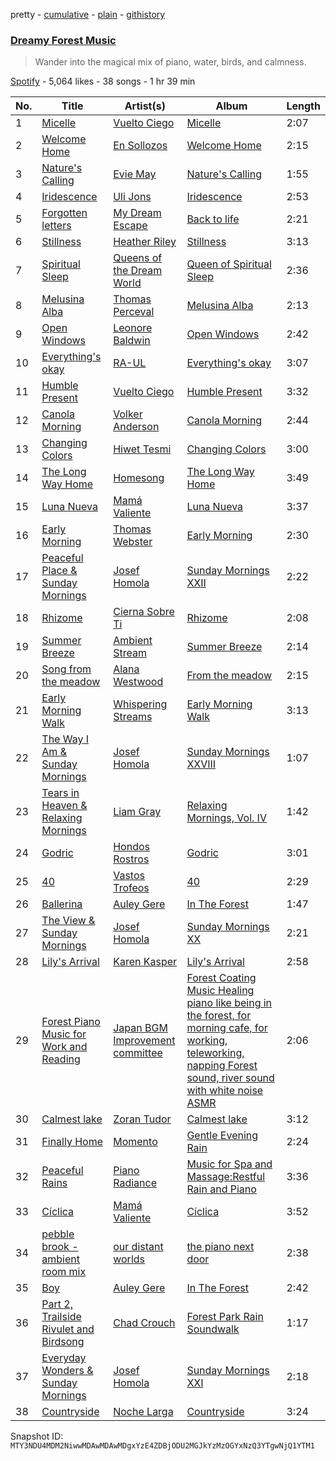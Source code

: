 pretty - [cumulative](/playlists/cumulative/37i9dQZF1DXdzGIPNRTvyN.md) - [plain](/playlists/plain/37i9dQZF1DXdzGIPNRTvyN) - [githistory](https://github.githistory.xyz/mackorone/spotify-playlist-archive/blob/main/playlists/plain/37i9dQZF1DXdzGIPNRTvyN)

### [Dreamy Forest Music](https://open.spotify.com/playlist/37i9dQZF1DXdzGIPNRTvyN)

> Wander into the magical mix of piano, water, birds, and calmness.

[Spotify](https://open.spotify.com/user/spotify) - 5,064 likes - 38 songs - 1 hr 39 min

| No. | Title | Artist(s) | Album | Length |
|---|---|---|---|---|
| 1 | [Micelle](https://open.spotify.com/track/6B93bHTKbd7Tv4F3U267ga) | [Vuelto Ciego](https://open.spotify.com/artist/2aGcZFlseymIvZzsg8H4yl) | [Micelle](https://open.spotify.com/album/2ZuVz9Mjtohq1taNses5ym) | 2:07 |
| 2 | [Welcome Home](https://open.spotify.com/track/6hB3TsUZUwOC6QUxHIhFgg) | [En Sollozos](https://open.spotify.com/artist/3aGdDLCXYoZixmZbIriJoE) | [Welcome Home](https://open.spotify.com/album/0OREKsFFaKODKuVoAHtqrr) | 2:15 |
| 3 | [Nature's Calling](https://open.spotify.com/track/1GwNF0VSW51XuLCyyj2HON) | [Evie May](https://open.spotify.com/artist/0UpCHJTp9iC8xQ43AyVDF4) | [Nature's Calling](https://open.spotify.com/album/6I1focCEQmsmoKj2XhabC0) | 1:55 |
| 4 | [Iridescence](https://open.spotify.com/track/6e4I3Y1IfBQxdv4iuaB3Wx) | [Uli Jons](https://open.spotify.com/artist/0K4PNBCw5wDm6lKZYil6cU) | [Iridescence](https://open.spotify.com/album/4vWK3QWLMqhSD5DVET5UPa) | 2:53 |
| 5 | [Forgotten letters](https://open.spotify.com/track/1ZCeUv9xi2ZPuRbLBXfNaR) | [My Dream Escape](https://open.spotify.com/artist/4X3g5HpVJZUww98e0Qf39d) | [Back to life](https://open.spotify.com/album/79BCV4DaRDOXHyLlljIvVS) | 2:21 |
| 6 | [Stillness](https://open.spotify.com/track/1V0xxtY4yJGo5sotrsR5Oq) | [Heather Riley](https://open.spotify.com/artist/3HhS9TOcCQKFAGLpe2uByV) | [Stillness](https://open.spotify.com/album/0tHMoVyt7PcxXeJHdC3GHU) | 3:13 |
| 7 | [Spiritual Sleep](https://open.spotify.com/track/3YuYnf5gPQPmzKW3UtEQ0M) | [Queens of the Dream World](https://open.spotify.com/artist/3CyLUmnwr7NReZg4Hm4EWz) | [Queen of Spiritual Sleep](https://open.spotify.com/album/3lkICAnE41Hj074kuJDeit) | 2:36 |
| 8 | [Melusina Alba](https://open.spotify.com/track/2ndnjV4KpneBCYRHALd8Ro) | [Thomas Perceval](https://open.spotify.com/artist/42lfxltT65SVNLR6kypDU5) | [Melusina Alba](https://open.spotify.com/album/4HYOInJP0f608sH2178lN9) | 2:13 |
| 9 | [Open Windows](https://open.spotify.com/track/0haM4uUy5Gl0qVdyn6csKG) | [Leonore Baldwin](https://open.spotify.com/artist/6ZlHe1gzZkHFr83kgRkxNA) | [Open Windows](https://open.spotify.com/album/2ieEchgcw6pTWoQSpNPDt7) | 2:42 |
| 10 | [Everything's okay](https://open.spotify.com/track/2SZ2yUWp0iHGFetUo5MJay) | [RA\-UL](https://open.spotify.com/artist/2JeqxmyESYTBLsPY9Xvdjt) | [Everything's okay](https://open.spotify.com/album/0eXgqijm4ijx968hQbO3uG) | 3:07 |
| 11 | [Humble Present](https://open.spotify.com/track/4Vi9xSebHSxKK7LArcVcYU) | [Vuelto Ciego](https://open.spotify.com/artist/2aGcZFlseymIvZzsg8H4yl) | [Humble Present](https://open.spotify.com/album/0hpfhie8BPcA0okirMROQB) | 3:32 |
| 12 | [Canola Morning](https://open.spotify.com/track/3NlKaBvnrdwMuYdsYgKAet) | [Volker Anderson](https://open.spotify.com/artist/77UwtMovkeXsignTuy1dB1) | [Canola Morning](https://open.spotify.com/album/5WfEKVlJo9uNtBTeBsFnFb) | 2:44 |
| 13 | [Changing Colors](https://open.spotify.com/track/0uqcH5GIa9Qcvez3Y1Lcuf) | [Hiwet Tesmi](https://open.spotify.com/artist/7MIJsl2yQjdrjtVdNKd60T) | [Changing Colors](https://open.spotify.com/album/2FPYTlqy2N3I8wicQabdTf) | 3:00 |
| 14 | [The Long Way Home](https://open.spotify.com/track/7waW8AXCVZvytfmgxdKuNf) | [Homesong](https://open.spotify.com/artist/40cJNjBErUUY5GEz2fnz5s) | [The Long Way Home](https://open.spotify.com/album/3krtEQACBn6DXD2Ef8BTH7) | 3:49 |
| 15 | [Luna Nueva](https://open.spotify.com/track/6GLKRIk8YSDDi3BnJIVr4C) | [Mamá Valiente](https://open.spotify.com/artist/1QmJjqae7klTYMxMjL0hcV) | [Luna Nueva](https://open.spotify.com/album/1nXR27VjplhMuwL7u6ChGd) | 3:37 |
| 16 | [Early Morning](https://open.spotify.com/track/1eUXmvus2WRXA8sBzJwCGZ) | [Thomas Webster](https://open.spotify.com/artist/4EilbRqryQTCpJoQUstXmV) | [Early Morning](https://open.spotify.com/album/6CwO2ti0r2RhtdaVZvyVyL) | 2:30 |
| 17 | [Peaceful Place & Sunday Mornings](https://open.spotify.com/track/5zPzkbW31xa6qmkTiTgL3j) | [Josef Homola](https://open.spotify.com/artist/01Mll8wovVOj5XaWVanxkB) | [Sunday Mornings XXII](https://open.spotify.com/album/5VNH9QQzeqTgpojNFFYzgw) | 2:22 |
| 18 | [Rhizome](https://open.spotify.com/track/351e6h8azojdBQ9IVoCZSj) | [Cierna Sobre Ti](https://open.spotify.com/artist/3B4uijr2TavmmonBtJgcW9) | [Rhizome](https://open.spotify.com/album/0NzS4TXtxjpOZOtGLLYyNt) | 2:08 |
| 19 | [Summer Breeze](https://open.spotify.com/track/6WeBzOmaFwsWN4Svwg6p1F) | [Ambient Stream](https://open.spotify.com/artist/49wJGRXonVaTLd77rtGBYA) | [Summer Breeze](https://open.spotify.com/album/1j30XDwij7ZewdsszR43AJ) | 2:14 |
| 20 | [Song from the meadow](https://open.spotify.com/track/74QU8h22gboUmVHpjZAPYg) | [Alana Westwood](https://open.spotify.com/artist/47zZi1jCukxxJhWcg39xVb) | [From the meadow](https://open.spotify.com/album/1NSdWYkoXOTgtCRs8OkFRG) | 2:15 |
| 21 | [Early Morning Walk](https://open.spotify.com/track/0Noa9gO5dDrWqzcnFPezhG) | [Whispering Streams](https://open.spotify.com/artist/6YgVDA4WlsMISJq4BDzUeO) | [Early Morning Walk](https://open.spotify.com/album/53A5UVK34dMKM7aDogkkuz) | 3:13 |
| 22 | [The Way I Am & Sunday Mornings](https://open.spotify.com/track/5oUzKkdvWBoX6B0slLHZX7) | [Josef Homola](https://open.spotify.com/artist/01Mll8wovVOj5XaWVanxkB) | [Sunday Mornings XXVIII](https://open.spotify.com/album/6xyFTbKHD0jolOCX5KstzK) | 1:07 |
| 23 | [Tears in Heaven & Relaxing Mornings](https://open.spotify.com/track/3xxEgKyzXdz1N7SoyFq2f8) | [Liam Gray](https://open.spotify.com/artist/3nSFyO3JTPhzXGJnR7wI1j) | [Relaxing Mornings, Vol\. IV](https://open.spotify.com/album/5gTdlkIcQC0N2dDbfkU8qJ) | 1:42 |
| 24 | [Godric](https://open.spotify.com/track/4UzCqaekJitDWMpejVwnZa) | [Hondos Rostros](https://open.spotify.com/artist/1GkARSHIynvDFV4eyUZvhC) | [Godric](https://open.spotify.com/album/48nN109FvJCU8OqD7U18wm) | 3:01 |
| 25 | [40](https://open.spotify.com/track/640cERY2tzEK0UURzWgFJp) | [Vastos Trofeos](https://open.spotify.com/artist/6RXn3dP1ZlAmIrEv2zspvq) | [40](https://open.spotify.com/album/3wk7uPZns7HJ0lNtn0driV) | 2:29 |
| 26 | [Ballerina](https://open.spotify.com/track/2rvd4QBrSRXmgzvbzBz1k7) | [Auley Gere](https://open.spotify.com/artist/2JlV3vR07HGe6joOPztyuz) | [In The Forest](https://open.spotify.com/album/7d049Mog0TmiEPv4GHMJ88) | 1:47 |
| 27 | [The View & Sunday Mornings](https://open.spotify.com/track/4d7JV9GmoojG8Rz9qDMrxy) | [Josef Homola](https://open.spotify.com/artist/01Mll8wovVOj5XaWVanxkB) | [Sunday Mornings XX](https://open.spotify.com/album/6xIXhRLZjOFKZjFknsfVtP) | 2:21 |
| 28 | [Lily's Arrival](https://open.spotify.com/track/0KdOX4bbKodh8fWhbUgRLe) | [Karen Kasper](https://open.spotify.com/artist/3GRHFs9roBSvjMZangZ5Qi) | [Lily's Arrival](https://open.spotify.com/album/2lmh2HkpKRGJBjVLNf7D8Z) | 2:58 |
| 29 | [Forest Piano Music for Work and Reading](https://open.spotify.com/track/4OhSZK4o9klyC0dBQXkWQQ) | [Japan BGM Improvement committee](https://open.spotify.com/artist/28PnH5DreNhBHE1oo8d6Rv) | [Forest Coating Music Healing piano like being in the forest, for morning cafe, for working, teleworking, napping Forest sound, river sound with white noise ASMR](https://open.spotify.com/album/11LxODCrOmiAzbPXdRKdz9) | 2:06 |
| 30 | [Calmest lake](https://open.spotify.com/track/191AWPJySNUFVPZtd82eN8) | [Zoran Tudor](https://open.spotify.com/artist/0wuwIPLU0OZWWO97izTsZO) | [Calmest lake](https://open.spotify.com/album/3zhhOZnLZBFNOGIbFC7zSH) | 3:12 |
| 31 | [Finally Home](https://open.spotify.com/track/0AkcaCZBjywy5bNnIR310e) | [Momento](https://open.spotify.com/artist/2HD6u9F4pocPtFgmev72AK) | [Gentle Evening Rain](https://open.spotify.com/album/11ClOEWh75IghVOySc1dLJ) | 2:24 |
| 32 | [Peaceful Rains](https://open.spotify.com/track/1Ob1iujiq63tbCOqLpmQhI) | [Piano Radiance](https://open.spotify.com/artist/69P4GKHbbgUhcNWn7Qaj1u) | [Music for Spa and Massage:Restful Rain and Piano](https://open.spotify.com/album/7Bd8L9jNUCE2kr7hqYguXd) | 3:36 |
| 33 | [Cíclica](https://open.spotify.com/track/0jqfKwvVglieA2ESdKU8JM) | [Mamá Valiente](https://open.spotify.com/artist/1QmJjqae7klTYMxMjL0hcV) | [Cíclica](https://open.spotify.com/album/5jVMmxJaXohVz7BwmJqiBW) | 3:52 |
| 34 | [pebble brook \- ambient room mix](https://open.spotify.com/track/4aE13rELUFUQCXEMDw6aF3) | [our distant worlds](https://open.spotify.com/artist/4fMFhhP8Sqi3WWiaoOm5QT) | [the piano next door](https://open.spotify.com/album/7pVqb2flsJL6zX6ly0VoR2) | 2:38 |
| 35 | [Boy](https://open.spotify.com/track/6onnyQliInBgkmiKD01kzX) | [Auley Gere](https://open.spotify.com/artist/2JlV3vR07HGe6joOPztyuz) | [In The Forest](https://open.spotify.com/album/7d049Mog0TmiEPv4GHMJ88) | 2:42 |
| 36 | [Part 2, Trailside Rivulet and Birdsong](https://open.spotify.com/track/6YoRZMHu0xLdBlWSgKXslU) | [Chad Crouch](https://open.spotify.com/artist/5JRxfOFTlqoWivEpflMHjq) | [Forest Park Rain Soundwalk](https://open.spotify.com/album/3qb2JQvWSf3WQMHtcL0PW9) | 1:17 |
| 37 | [Everyday Wonders & Sunday Mornings](https://open.spotify.com/track/1TBF5kZA7FR0e70lEuyr43) | [Josef Homola](https://open.spotify.com/artist/01Mll8wovVOj5XaWVanxkB) | [Sunday Mornings XXI](https://open.spotify.com/album/3UzefjAhmOfaPoySM0gHR4) | 2:18 |
| 38 | [Countryside](https://open.spotify.com/track/1niV98qbCKuViXYebTlyEX) | [Noche Larga](https://open.spotify.com/artist/4QOp3aQnEKX1eFwZiT5U3I) | [Countryside](https://open.spotify.com/album/3P5GsO5dYCjBD7nLXMANPG) | 3:24 |

Snapshot ID: `MTY3NDU4MDM2NiwwMDAwMDAwMDgxYzE4ZDBjODU2MGJkYzMzOGYxNzQ3YTgwNjQ1YTM1`
